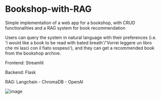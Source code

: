 # Bookshop-with-RAG
Simple implementation of a web app for a bookshop, with CRUD functionalities and a RAG system for book recommendation

Users can query the system in natural language with their preferences (i.e. 'I would like a book to be read with bated breath'/'Vorrei leggere un libro che mi lasci con il fiato sospeso'), and they can get a recommended book from the bookshop archive.


Frontend: Streamlit

Backend: Flask

RAG: Langchain - ChromaDB - OpenAI

![image](https://github.com/benemana/Bookshop-with-RAG/assets/56397465/451def1c-4ac2-45a5-92e2-ae550006bb90)


